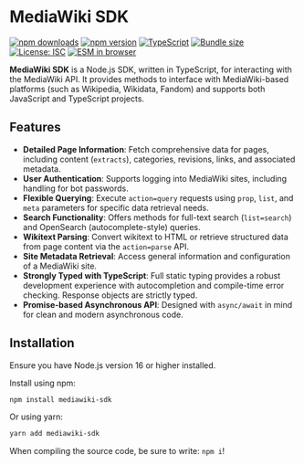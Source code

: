 # MediaWiki SDK

[![npm downloads](https://img.shields.io/npm/dm/mediawiki-sdk.svg)](https://www.npmjs.com/package/mediawiki-sdk)
[![npm version](https://img.shields.io/npm/v/mediawiki-sdk.svg)](https://www.npmjs.com/package/mediawiki-sdk)
[![TypeScript](https://img.shields.io/badge/TypeScript-Built_with-blue.svg)](https://www.typescriptlang.org/)
[![Bundle size](https://badgen.net/bundlephobia/minzip/mediawiki-sdk)](https://bundlephobia.com/result?p=mediawiki-sdk)
[![License: ISC](https://img.shields.io/badge/License-ISC-yellow.svg)](https://opensource.org/licenses/ISC)
[![ESM in browser](https://img.shields.io/badge/browser-support-green.svg)](https://www.jsdelivr.com/package/npm/mediawiki-sdk)

**MediaWiki SDK** is a Node.js SDK, written in TypeScript, for interacting with the MediaWiki API. It provides methods to interface with MediaWiki-based platforms (such as Wikipedia, Wikidata, Fandom) and supports both JavaScript and TypeScript projects.

## Features

*   **Detailed Page Information**: Fetch comprehensive data for pages, including content (`extracts`), categories, revisions, links, and associated metadata.
*   **User Authentication**: Supports logging into MediaWiki sites, including handling for bot passwords.
*   **Flexible Querying**: Execute `action=query` requests using `prop`, `list`, and `meta` parameters for specific data retrieval needs.
*   **Search Functionality**: Offers methods for full-text search (`list=search`) and OpenSearch (autocomplete-style) queries.
*   **Wikitext Parsing**: Convert wikitext to HTML or retrieve structured data from page content via the `action=parse` API.
*   **Site Metadata Retrieval**: Access general information and configuration of a MediaWiki site.
*   **Strongly Typed with TypeScript**: Full static typing provides a robust development experience with autocompletion and compile-time error checking. Response objects are strictly typed.
*   **Promise-based Asynchronous API**: Designed with `async/await` in mind for clean and modern asynchronous code.

## Installation

Ensure you have Node.js version 16 or higher installed.

Install using npm:
```bash
npm install mediawiki-sdk
```

Or using yarn:
```bash
yarn add mediawiki-sdk
```
When compiling the source code, be sure to write: `npm i`!